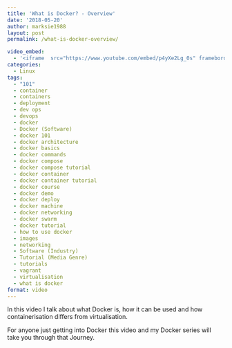 ```yaml
---
title: 'What is Docker? - Overview'
date: '2018-05-20'
author: marksie1988
layout: post
permalink: /what-is-docker-overview/

video_embed:
  - '<iframe  src="https://www.youtube.com/embed/p4yXe2Lg_0s" frameborder="0" allow="autoplay; encrypted-media" allowfullscreen></iframe>'
categories:
  - Linux
tags:
  - "101"
  - container
  - containers
  - deployment
  - dev ops
  - devops
  - docker
  - Docker (Software)
  - docker 101
  - docker architecture
  - docker basics
  - docker commands
  - docker compose
  - docker compose tutorial
  - docker container
  - docker container tutorial
  - docker course
  - docker demo
  - docker deploy
  - docker machine
  - docker networking
  - docker swarm
  - docker tutorial
  - how to use docker
  - images
  - networking
  - Software (Industry)
  - Tutorial (Media Genre)
  - tutorials
  - vagrant
  - virtualisation
  - what is docker
format: video
---
```

In this video I talk about what Docker is, how it can be used and how containerisation differs from virtualisation.

For anyone just getting into Docker this video and my Docker series will take you through that Journey.

<!--more--><figure class="wp-block-embed-youtube wp-block-embed is-type-video is-provider-youtube wp-embed-aspect-16-9 wp-has-aspect-ratio">

<div class="wp-block-embed__wrapper">
</div></figure>
